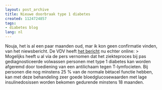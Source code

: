 ```yaml
---
layout: post_archive
title: Nieuwe doorbraak type 1 diabetes
created: 1124724857
tags:
- diabetes blog
lang: nl
---
```

Nouja, het is al een paar maanden oud, mar ik kon geen confirmatie vinden, van het niewsbericht. De VDV heeft [het bericht](http://www.diabetes-vdv.be/page?page=pressarticles&nws=26&orl=1&mi=&ssn=&ltr=) nu echter online: > Mogelijks heeft u al via de pers vernomen dat het ziekteproces bij pas gediagnosticeerde volwassen personen met type 1 diabetes kan worden afgeremd door toediening van een antilichaam tegen T-lymfocieten. Bij personen die nog minstens 25 % van de normale bètacel functie hebben, kan met deze behandeling zeer goede bloedglucosewaarden met lage insulinedosissen worden bekomen gedurende minstens 18 maanden. 

